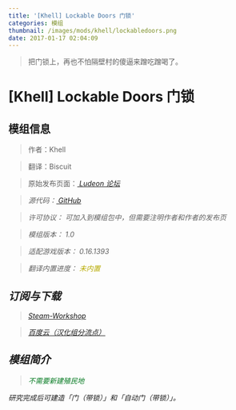 ```yaml
---
title: '[Khell] Lockable Doors 门锁'
categories: 模组
thumbnail: /images/mods/khell/lockabledoors.png
date: 2017-01-17 02:04:09
---
```


> 把门锁上，再也不怕隔壁村的傻逼来蹭吃蹭喝了。

<!--more-->

# [Khell] Lockable Doors 门锁

## 模组信息

> 作者：Khell

> 翻译：Biscuit

> 原始发布页面：<a href="https://ludeon.com/forums/index.php?topic=29537.0"><i class="fa fa-link" aria-hidden="true" /> Ludeon 论坛</a>

> 源代码：<a href="https://github.com/khell/RimworldLockableDoors" ><i class="fa fa-github" aria-hidden="true" /> GitHub</a>

> 许可协议： 可加入到模组包中，但需要注明作者和作者的发布页

> 模组版本：<i class="fa fa-puzzle-piece" aria-hidden="true"> 1.0</i>

> 适配游戏版本：<i class="fa fa-tag" aria-hidden="true"> 0.16.1393</i>

> 翻译内置进度：<i class="fa fa-exclamation-circle" aria-hidden="true" title="未内置，请从汉化组分流点下载" style="color:#b7aa00"> 未内置</i>
<!--<i class="fa fa-check-circle" aria-hidden="true" title="翻译已内置于原作者的模组，可直接从Steam创意工坊订阅" style="color:#097c25"> 已内置</i>-->

## 订阅与下载

> <a href="http://steamcommunity.com/sharedfiles/filedetails/?id=841915667"><i class="fa fa-steam-square" aria-hidden="true" /> Steam-Workshop</a>

> <a href="http://pan.baidu.com/s/1mibOtXe"><i class="fa fa-paw" aria-hidden="true" /> 百度云（汉化组分流点）</a>

## 模组简介

> <i class="fa fa-check-circle" aria-hidden="true" style="color:#097c25"> 不需要新建殖民地</i>

研究完成后可建造「门（带锁）」和「自动门（带锁）」。